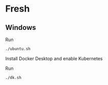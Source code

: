 # Fresh

## Windows

Run

```bash
./ubuntu.sh
```

Install Docker Desktop and enable Kubernetes

Run

```bash
./dk.sh
```
